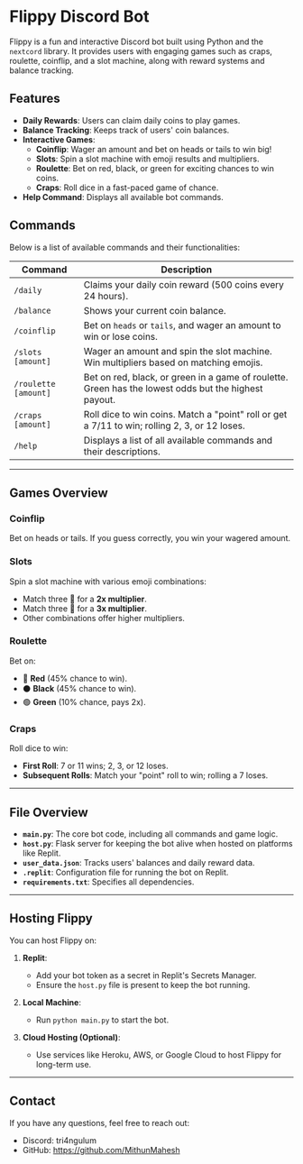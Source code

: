 # **Flippy Discord Bot**

Flippy is a fun and interactive Discord bot built using Python and the `nextcord` library. It provides users with engaging games such as craps, roulette, coinflip, and a slot machine, along with reward systems and balance tracking.

## **Features**
- **Daily Rewards**: Users can claim daily coins to play games.
- **Balance Tracking**: Keeps track of users' coin balances.
- **Interactive Games**:
  - **Coinflip**: Wager an amount and bet on heads or tails to win big!
  - **Slots**: Spin a slot machine with emoji results and multipliers.
  - **Roulette**: Bet on red, black, or green for exciting chances to win coins.
  - **Craps**: Roll dice in a fast-paced game of chance.
- **Help Command**: Displays all available bot commands.

## **Commands**
Below is a list of available commands and their functionalities:

| Command            | Description                                                                                      |
|--------------------|--------------------------------------------------------------------------------------------------|
| `/daily`           | Claims your daily coin reward (500 coins every 24 hours).                                       |
| `/balance`         | Shows your current coin balance.                                                                |
| `/coinflip`        | Bet on `heads` or `tails`, and wager an amount to win or lose coins.                            |
| `/slots [amount]`  | Wager an amount and spin the slot machine. Win multipliers based on matching emojis.             |
| `/roulette [amount]` | Bet on red, black, or green in a game of roulette. Green has the lowest odds but the highest payout. |
| `/craps [amount]`  | Roll dice to win coins. Match a "point" roll or get a 7/11 to win; rolling 2, 3, or 12 loses.    |
| `/help`            | Displays a list of all available commands and their descriptions.                               |

---

## **Games Overview**

### **Coinflip**
Bet on heads or tails. If you guess correctly, you win your wagered amount.

### **Slots**
Spin a slot machine with various emoji combinations:
- Match three 🍇 for a **2x multiplier**.
- Match three 🍒 for a **3x multiplier**.
- Other combinations offer higher multipliers.

### **Roulette**
Bet on:
- 🔴 **Red** (45% chance to win).
- ⚫ **Black** (45% chance to win).
- 🟢 **Green** (10% chance, pays 2x).

### **Craps**
Roll dice to win:
- **First Roll**: 7 or 11 wins; 2, 3, or 12 loses.
- **Subsequent Rolls**: Match your "point" roll to win; rolling a 7 loses.

---

## **File Overview**
- **`main.py`**: The core bot code, including all commands and game logic.
- **`host.py`**: Flask server for keeping the bot alive when hosted on platforms like Replit.
- **`user_data.json`**: Tracks users' balances and daily reward data.
- **`.replit`**: Configuration file for running the bot on Replit.
- **`requirements.txt`**: Specifies all dependencies.

---

## **Hosting Flippy**
You can host Flippy on:
1. **Replit**:
   - Add your bot token as a secret in Replit's Secrets Manager.
   - Ensure the `host.py` file is present to keep the bot running.

2. **Local Machine**:
   - Run `python main.py` to start the bot.

3. **Cloud Hosting (Optional)**:
   - Use services like Heroku, AWS, or Google Cloud to host Flippy for long-term use.

---

## **Contact**
If you have any questions, feel free to reach out:
- Discord: tri4ngulum
- GitHub: https://github.com/MithunMahesh
